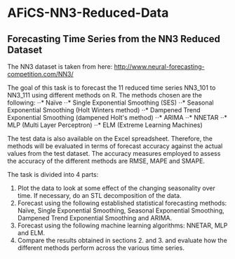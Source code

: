 # AFiCS-NN3-Reduced-Data
## Forecasting Time Series from the NN3 Reduced Dataset

The NN3 dataset is taken from here: http://www.neural-forecasting-competition.com/NN3/

The goal of this task is to forecast the 11 reduced time series NN3_101 to NN3_111 using different methods on R. The methods chosen are the following:
⋅⋅* Naïve
⋅⋅* Single Exponential Smoothing (SES)
⋅⋅* Seasonal Exponential Smoothing (Holt Winters method)
⋅⋅* Dampened Trend Exponential Smoothing (dampened Holt's method)
⋅⋅* ARIMA
⋅⋅* NNETAR
⋅⋅* MLP (Multi Layer Perceptron)
⋅⋅* ELM (Extreme Learning Machines)

The test data is also available on the Excel spreadsheet. Therefore, the methods will be evaluated in terms of forecast accuracy against the actual values from the test dataset. The accuracy measures employed to assess the accuracy of the different methods are RMSE, MAPE and SMAPE. 

The task is divided into 4 parts:
1. Plot the data to look at some effect of the changing seasonality over time. If necessary, do an STL decomposition of the data.
2. Forecast using the following established statistical forecasting methods: Naïve, Single Exponential Smoothing, Seasonal Exponential Smoothing, Dampened Trend Exponential Smoothing and ARIMA.
3. Forecast using the following machine learning algorithms: NNETAR, MLP and ELM.
4. Compare the results obtained in sections 2. and 3. and evaluate how the different methods perform across the various time series. 
